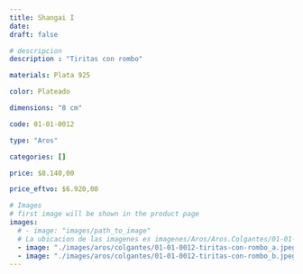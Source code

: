 ```yaml
---
title: Shangai I
date: 
draft: false

# descripcion
description : "Tiritas con rombo"

materials: Plata 925

color: Plateado

dimensions: "8 cm"

code: 01-01-0012

type: "Aros"

categories: []

price: $8.140,00

price_eftvo: $6.920,00

# Images
# first image will be shown in the product page
images:
  # - image: "images/path_to_image"
  # La ubicacion de las imagenes es imagenes/Aros/Aros.Colgantes/01-01-0012-shangai-i
  - image: "./images/aros/colgantes/01-01-0012-tiritas-con-rombo_a.jpeg"
  - image: "./images/aros/colgantes/01-01-0012-tiritas-con-rombo_b.jpeg"
---
```

